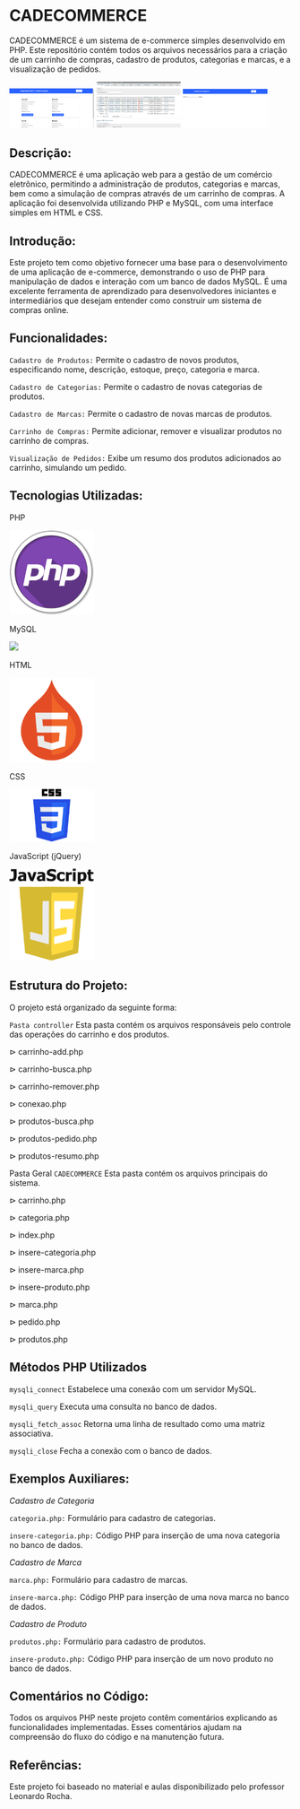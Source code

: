 # CADECOMMERCE

CADECOMMERCE é um sistema de e-commerce simples desenvolvido em PHP. Este repositório contém todos os arquivos necessários para a criação de um carrinho de compras, cadastro de produtos, 
categorias e marcas, e a visualização de pedidos.

<img src="_img/produtos.png" width="30%">

<img src="_img/banco de dados.png" width="30%">

<img src="_img/cadastro.png" width="30%">


## Descrição:
CADECOMMERCE é uma aplicação web para a gestão de um comércio eletrônico, permitindo a administração de produtos, categorias e marcas, bem como a simulação de compras através de um carrinho de compras. A aplicação foi desenvolvida utilizando PHP e MySQL, com uma interface simples em HTML e CSS.

## Introdução:
Este projeto tem como objetivo fornecer uma base para o desenvolvimento de uma aplicação de e-commerce, demonstrando o uso de PHP para manipulação de dados e interação com um banco de dados MySQL. É uma excelente ferramenta de aprendizado para desenvolvedores iniciantes e intermediários que desejam entender como construir um sistema de compras online.

## Funcionalidades:

`Cadastro de Produtos:` Permite o cadastro de novos produtos, especificando nome, descrição, estoque, preço, categoria e marca.

`Cadastro de Categorias:` Permite o cadastro de novas categorias de produtos.

`Cadastro de Marcas:` Permite o cadastro de novas marcas de produtos.

`Carrinho de Compras:` Permite adicionar, remover e visualizar produtos no carrinho de compras.

`Visualização de Pedidos:` Exibe um resumo dos produtos adicionados ao carrinho, simulando um pedido.

## Tecnologias Utilizadas:
PHP

<img src="_img/php.png" width="30%">

MySQL

<img src="_img/msql.png" width="30%">

HTML

<img src="_img/html.png" width="30%">

CSS

<img src="_img/css.png" width="30%">

JavaScript (jQuery)

<img src="_img/js.png" width="30%">

## Estrutura do Projeto:
O projeto está organizado da seguinte forma:

`Pasta controller`
Esta pasta contém os arquivos responsáveis pelo controle das operações do carrinho e dos produtos.

⊳ carrinho-add.php

⊳ carrinho-busca.php

⊳ carrinho-remover.php

⊳ conexao.php

⊳ produtos-busca.php

⊳ produtos-pedido.php

⊳ produtos-resumo.php

Pasta Geral `CADECOMMERCE`
Esta pasta contém os arquivos principais do sistema.

⊳ carrinho.php

⊳ categoria.php

⊳ index.php

⊳ insere-categoria.php

⊳ insere-marca.php

⊳ insere-produto.php

⊳ marca.php

⊳ pedido.php

⊳ produtos.php

## Métodos PHP Utilizados

`mysqli_connect`
Estabelece uma conexão com um servidor MySQL.

`mysqli_query`
Executa uma consulta no banco de dados.

`mysqli_fetch_assoc`
Retorna uma linha de resultado como uma matriz associativa.

`mysqli_close`
Fecha a conexão com o banco de dados.

## Exemplos Auxiliares:

_Cadastro de Categoria_

`categoria.php:` Formulário para cadastro de categorias.

`insere-categoria.php:` Código PHP para inserção de uma nova categoria no banco de dados.

_Cadastro de Marca_

`marca.php:` Formulário para cadastro de marcas.

`insere-marca.php:` Código PHP para inserção de uma nova marca no banco de dados.

_Cadastro de Produto_

`produtos.php:` Formulário para cadastro de produtos.

`insere-produto.php:` Código PHP para inserção de um novo produto no banco de dados.

## Comentários no Código:

Todos os arquivos PHP neste projeto contêm comentários explicando as funcionalidades implementadas. Esses comentários ajudam na compreensão do fluxo do código e na manutenção futura.

## Referências:

Este projeto foi baseado no material e aulas disponibilizado pelo professor Leonardo Rocha.
